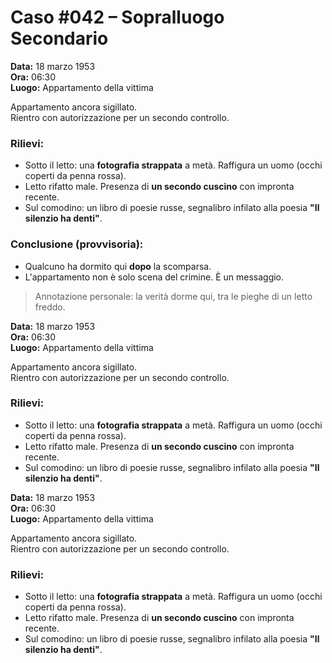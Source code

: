 # Caso #042 – Sopralluogo Secondario

**Data:** 18 marzo 1953  
**Ora:** 06:30  
**Luogo:** Appartamento della vittima

Appartamento ancora sigillato.  
Rientro con autorizzazione per un secondo controllo.

### Rilievi:

- Sotto il letto: una **fotografia strappata** a metà. Raffigura un uomo (occhi coperti da penna rossa).
- Letto rifatto male. Presenza di **un secondo cuscino** con impronta recente.
- Sul comodino: un libro di poesie russe, segnalibro infilato alla poesia **"Il silenzio ha denti"**.

### Conclusione (provvisoria):

- Qualcuno ha dormito qui **dopo** la scomparsa.
- L'appartamento non è solo scena del crimine. È un messaggio.

> Annotazione personale: la verità dorme qui, tra le pieghe di un letto freddo.

**Data:** 18 marzo 1953  
**Ora:** 06:30  
**Luogo:** Appartamento della vittima

Appartamento ancora sigillato.  
Rientro con autorizzazione per un secondo controllo.

### Rilievi:

- Sotto il letto: una **fotografia strappata** a metà. Raffigura un uomo (occhi coperti da penna rossa).
- Letto rifatto male. Presenza di **un secondo cuscino** con impronta recente.
- Sul comodino: un libro di poesie russe, segnalibro infilato alla poesia **"Il silenzio ha denti"**.

**Data:** 18 marzo 1953  
**Ora:** 06:30  
**Luogo:** Appartamento della vittima

Appartamento ancora sigillato.  
Rientro con autorizzazione per un secondo controllo.

### Rilievi:

- Sotto il letto: una **fotografia strappata** a metà. Raffigura un uomo (occhi coperti da penna rossa).
- Letto rifatto male. Presenza di **un secondo cuscino** con impronta recente.
- Sul comodino: un libro di poesie russe, segnalibro infilato alla poesia **"Il silenzio ha denti"**.
